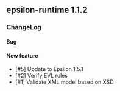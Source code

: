 ## epsilon-runtime 1.1.2

### ChangeLog

#### Bug

#### New feature

* [#5] Update to Epsilon 1.5.1
* [#2] Verify EVL rules
* [#1] Validate XML model based on XSD
